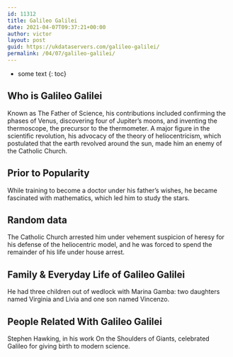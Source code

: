 ```yaml
---
id: 11312
title: Galileo Galilei
date: 2021-04-07T09:37:21+00:00
author: victor
layout: post
guid: https://ukdataservers.com/galileo-galilei/
permalink: /04/07/galileo-galilei/
---
```


* some text
{: toc}


## Who is Galileo Galilei



Known as The Father of Science, his contributions included confirming the phases of Venus, discovering four of Jupiter&#8217;s moons, and inventing the thermoscope, the precursor to the thermometer. A major figure in the scientific revolution, his advocacy of the theory of heliocentricism, which postulated that the earth revolved around the sun, made him an enemy of the Catholic Church.

                
                
                
## Prior to Popularity



While training to become a doctor under his father&#8217;s wishes, he became fascinated with mathematics, which led him to study the stars.

                
                
                
## Random data



The Catholic Church arrested him under vehement suspicion of heresy for his defense of the heliocentric model, and he was forced to spend the remainder of his life under house arrest.

                
                
                
## Family & Everyday Life of Galileo Galilei



He had three children out of wedlock with Marina Gamba: two daughters named Virginia and Livia and one son named Vincenzo.

                
                
                
## People Related With Galileo Galilei



Stephen Hawking, in his work On the Shoulders of Giants, celebrated Galileo for giving birth to modern science.

                
              
            
          
          
          